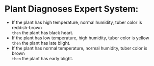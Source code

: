 # Plant Diagnoses Expert System:

- If the plant has high temperature, normal humidity, tuber
color is reddish-brown<br> `then` the plant has black heart.
- If the plant has low temperature, high humidity, tuber color
is yellow <br> `then` the plant has late blight.
- If the plant has normal temperature, normal humidity, tuber
color is brown <br> `then` the plant has early blight.